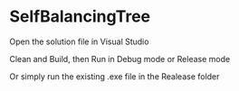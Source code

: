 # SelfBalancingTree

Open the solution file in Visual Studio

Clean and Build, then Run in Debug mode or Release mode

Or simply run the existing .exe file in the Realease folder